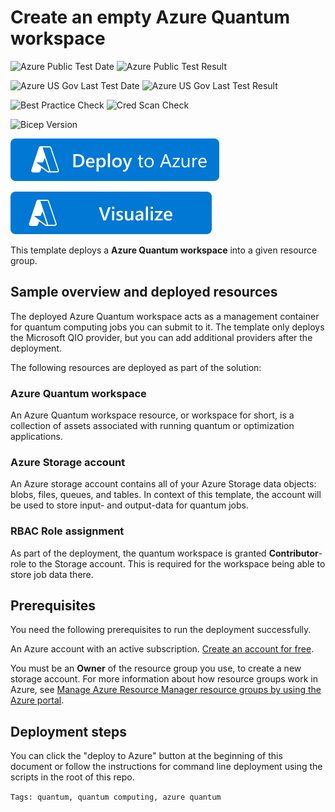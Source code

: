 # Create an empty Azure Quantum workspace

![Azure Public Test Date](https://azurequickstartsservice.blob.core.windows.net/badges/quickstarts/microsoft.quantum/azure-quantum-create/PublicLastTestDate.svg)
![Azure Public Test Result](https://azurequickstartsservice.blob.core.windows.net/badges/quickstarts/microsoft.quantum/azure-quantum-create/PublicDeployment.svg)

![Azure US Gov Last Test Date](https://azurequickstartsservice.blob.core.windows.net/badges/quickstarts/microsoft.quantum/azure-quantum-create/FairfaxLastTestDate.svg)
![Azure US Gov Last Test Result](https://azurequickstartsservice.blob.core.windows.net/badges/quickstarts/microsoft.quantum/azure-quantum-create/FairfaxDeployment.svg)

![Best Practice Check](https://azurequickstartsservice.blob.core.windows.net/badges/quickstarts/microsoft.quantum/azure-quantum-create/BestPracticeResult.svg)
![Cred Scan Check](https://azurequickstartsservice.blob.core.windows.net/badges/quickstarts/microsoft.quantum/azure-quantum-create/CredScanResult.svg)

![Bicep Version](https://azurequickstartsservice.blob.core.windows.net/badges/quickstarts/microsoft.quantum/azure-quantum-create/BicepVersion.svg)

[![Deploy To Azure](https://raw.githubusercontent.com/Azure/azure-quickstart-templates/master/1-CONTRIBUTION-GUIDE/images/deploytoazure.svg?sanitize=true)](https://portal.azure.com/#create/Microsoft.Template/uri/https%3A%2F%2Fraw.githubusercontent.com%2FAzure%2Fazure-quickstart-templates%2Fmaster%2Fquickstarts%2Fmicrosoft.quantum%2Fazure-quantum-create%2Fazuredeploy.json)

[![Visualize](https://raw.githubusercontent.com/Azure/azure-quickstart-templates/master/1-CONTRIBUTION-GUIDE/images/visualizebutton.svg?sanitize=true)](http://armviz.io/#/?load=https%3A%2F%2Fraw.githubusercontent.com%2FAzure%2Fazure-quickstart-templates%2Fmaster%2Fquickstarts%2Fmicrosoft.quantum%2Fazure-quantum-create%2Fazuredeploy.json)

This template deploys a **Azure Quantum workspace** into a given resource group.

## Sample overview and deployed resources

The deployed Azure Quantum workspace acts as a management container for quantum computing jobs you can submit to it. The template only deploys the Microsoft QIO provider, but you can add additional providers after the deployment.

The following resources are deployed as part of the solution:

### Azure Quantum workspace

An Azure Quantum workspace resource, or workspace for short, is a collection of assets associated with running quantum or optimization applications.

### Azure Storage account

An Azure storage account contains all of your Azure Storage data objects: blobs, files, queues, and tables. In context of this template, the account will be used to store input- and output-data for quantum jobs.

### RBAC Role assignment

As part of the deployment, the quantum workspace is granted **Contributor**-role to the Storage account. This is required for the workspace being able to store job data there.

## Prerequisites

You need the following prerequisites to run the deployment successfully.

An Azure account with an active subscription. [Create an account for free](https://azure.microsoft.com/free/).

You must be an **Owner** of the resource group you use, to create a new storage account. For more information about how resource groups work in Azure, see [Manage Azure Resource Manager resource groups by using the Azure portal](https://docs.microsoft.com/azure/azure-resource-manager/management/manage-resource-groups-portal).

## Deployment steps

You can click the "deploy to Azure" button at the beginning of this document or follow the instructions for command line deployment using the scripts in the root of this repo.

`Tags: quantum, quantum computing, azure quantum`
